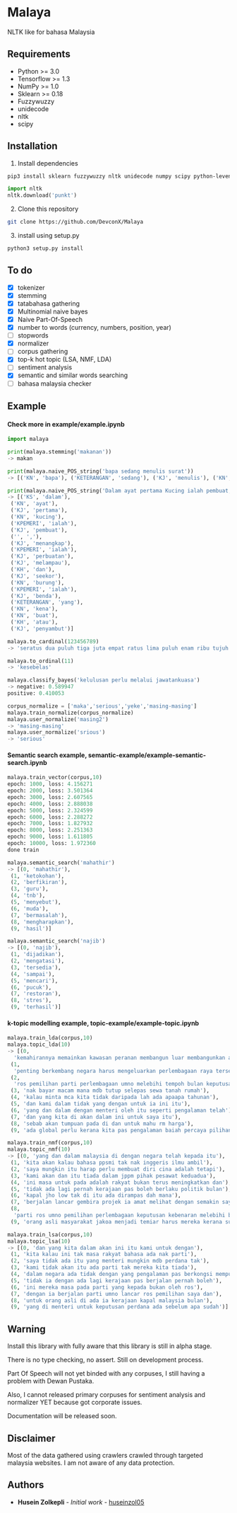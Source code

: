 # Malaya
NLTK like for bahasa Malaysia

## Requirements
  * Python >= 3.0
  * Tensorflow >= 1.3
  * NumPy >= 1.0
  * Sklearn >= 0.18
  * Fuzzywuzzy
  * unidecode
  * nltk
  * scipy

## Installation

1. Install dependencies
```bash
pip3 install sklearn fuzzywuzzy nltk unidecode numpy scipy python-levenshtein tensorflow==1.3
```

```python
import nltk
nltk.download('punkt')
```

2. Clone this repository
```bash
git clone https://github.com/DevconX/Malaya
```

3. install using setup.py
```bash
python3 setup.py install
```

## To do

- [x] tokenizer
- [x] stemming
- [x] tatabahasa gathering
- [x] Multinomial naive bayes
- [x] Naive Part-Of-Speech
- [x] number to words (currency, numbers, position, year)
- [ ] stopwords
- [x] normalizer
- [ ] corpus gathering
- [x] top-k hot topic (LSA, NMF, LDA)
- [ ] sentiment analysis
- [x] semantic and similar words searching
- [ ] bahasa malaysia checker

## Example

#### Check more in example/example.ipynb

```python
import malaya

print(malaya.stemming('makanan'))
-> makan

print(malaya.naive_POS_string('bapa sedang menulis surat'))
-> [('KN', 'bapa'), ('KETERANGAN', 'sedang'), ('KJ', 'menulis'), ('KN', 'surat')]

print(malaya.naive_POS_string('Dalam ayat pertama Kucing ialah pembuat, menangkap ialah perbuatan melampau dan seekor burung ialah benda yang kena buat atau penyambut'))
-> [('KS', 'dalam'),
 ('KN', 'ayat'),
 ('KJ', 'pertama'),
 ('KN', 'kucing'),
 ('KPEMERI', 'ialah'),
 ('KJ', 'pembuat'),
 ('', ','),
 ('KJ', 'menangkap'),
 ('KPEMERI', 'ialah'),
 ('KJ', 'perbuatan'),
 ('KJ', 'melampau'),
 ('KH', 'dan'),
 ('KJ', 'seekor'),
 ('KN', 'burung'),
 ('KPEMERI', 'ialah'),
 ('KJ', 'benda'),
 ('KETERANGAN', 'yang'),
 ('KN', 'kena'),
 ('KN', 'buat'),
 ('KH', 'atau'),
 ('KJ', 'penyambut')]

malaya.to_cardinal(123456789)
-> 'seratus dua puluh tiga juta empat ratus lima puluh enam ribu tujuh ratus lapan puluh sembilan'

malaya.to_ordinal(11)
-> 'kesebelas'

malaya.classify_bayes('kelulusan perlu melalui jawatankuasa')
-> negative: 0.589947
positive: 0.410053

corpus_normalize = ['maka','serious','yeke','masing-masing']
malaya.train_normalize(corpus_normalize)
malaya.user_normalize('masing2')
-> 'masing-masing'
malaya.user_normalize('srious')
-> 'serious'
```

#### Semantic search example, semantic-example/example-semantic-search.ipynb
```python
malaya.train_vector(corpus,10)
epoch: 1000, loss: 4.156271
epoch: 2000, loss: 3.501364
epoch: 3000, loss: 2.607565
epoch: 4000, loss: 2.888038
epoch: 5000, loss: 2.324599
epoch: 6000, loss: 2.288272
epoch: 7000, loss: 1.827932
epoch: 8000, loss: 2.251363
epoch: 9000, loss: 1.611805
epoch: 10000, loss: 1.972360
done train

malaya.semantic_search('mahathir')
-> [(0, 'mahathir'),
 (1, 'ketokohan'),
 (2, 'berfikiran'),
 (3, 'guru'),
 (4, 'tnb'),
 (5, 'menyebut'),
 (6, 'muda'),
 (7, 'bermasalah'),
 (8, 'mengharapkan'),
 (9, 'hasil')]

malaya.semantic_search('najib')
-> [(0, 'najib'),
 (1, 'dijadikan'),
 (2, 'mengatasi'),
 (3, 'tersedia'),
 (4, 'sampai'),
 (5, 'mencari'),
 (6, 'pucuk'),
 (7, 'restoran'),
 (8, 'stres'),
 (9, 'terhasil')]
```

#### k-topic modelling example, topic-example/example-topic.ipynb
```python
malaya.train_lda(corpus,10)
malaya.topic_lda(10)
-> [(0,
  'kemahirannya memainkan kawasan peranan membangun luar membangunkan antara berkongsi pengalaman'),
 (1,
  'penting berkembang negara harus mengeluarkan perlembagaan raya tersebut juga pilihan'),
 (2,
  'ros pemilihan parti perlembagaan umno melebihi tempoh bulan keputusan benar'),
 (3, 'nak bayar macam mana mdb tutup selepas sewa tanah rumah'),
 (4, 'kalau minta mca kita tidak daripada lah ada apaapa tahunan'),
 (5, 'dan kami dalam tidak yang dengan untuk ia ini itu'),
 (6, 'yang dan dalam dengan menteri oleh itu seperti pengalaman telah'),
 (7, 'dan yang kita di akan dalam ini untuk saya itu'),
 (8, 'sebab akan tumpuan pada di dan untuk mahu rm harga'),
 (9, 'ada global perlu kerana kita pas pengalaman baiah percaya pilihanraya')]

malaya.train_nmf(corpus,10)
malaya.topic_nmf(10)
-> [(0, 'yang dan dalam malaysia di dengan negara telah kepada itu'),
 (1, 'kita akan kalau bahasa ppsmi tak nak inggeris ilmu ambil'),
 (2, 'saya mungkin itu harap perlu membuat diri cina adalah tetapi'),
 (3, 'kami akan dan itu tiada dalam jppm pihak pesawat keduadua'),
 (4, 'ini masa untuk pada adalah rakyat bukan terus meningkatkan dan'),
 (5, 'tidak ada lagi pernah kerajaan pas boleh berlaku politik bulan'),
 (6, 'kapal jho low tak di itu ada dirampas dah mana'),
 (7, 'berjalan lancar gembira projek ia amat melihat dengan semakin saya'),
 (8,
  'parti ros umno pemilihan perlembagaan keputusan kebenaran melebihi bersatu dah'),
 (9, 'orang asli masyarakat jakoa menjadi temiar harus mereka kerana sumber')]

malaya.train_lsa(corpus,10)
malaya.topic_lsa(10)
-> [(0, 'dan yang kita dalam akan ini itu kami untuk dengan'),
 (1, 'kita kalau ini tak masa rakyat bahasa ada nak parti'),
 (2, 'saya tidak ada itu yang menteri mungkin mdb perdana tak'),
 (3, 'kami tidak akan itu ada parti tak mereka kita tiada'),
 (4, 'dalam negara ada tidak dengan yang pengalaman pas berkongsi mempunyai'),
 (5, 'tidak ia dengan ada lagi kerajaan pas berjalan pernah boleh'),
 (6, 'ini mereka masa pada parti yang kepada bukan oleh ros'),
 (7, 'dengan ia berjalan parti umno lancar ros pemilihan saya dan'),
 (8, 'untuk orang asli di ada ia kerajaan kapal malaysia bulan'),
 (9, 'yang di menteri untuk keputusan perdana ada sebelum apa sudah')]
```

## Warning

Install this library with fully aware that this library is still in alpha stage.

There is no type checking, no assert. Still on development process.

Part Of Speech will not yet binded with any corpuses, I still having a problem with Dewan Pustaka.

Also, I cannot released primary corpuses for sentiment analysis and normalizer YET because got corporate issues.

Documentation will be released soon.

## Disclaimer

Most of the data gathered using crawlers crawled through targeted malaysia websites. I am not aware of any data protection.

## Authors

* **Husein Zolkepli** - *Initial work* - [huseinzol05](https://github.com/huseinzol05)
